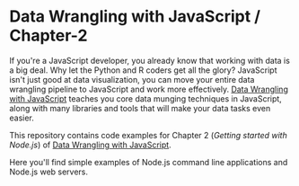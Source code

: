 # Data Wrangling with JavaScript / Chapter-2

If you're a JavaScript developer, you already know that working with data is a big deal. Why let the Python and R coders get all the glory? JavaScript isn't just good at data visualization, you can move your entire data wrangling pipeline to JavaScript and work more effectively. [Data Wrangling with JavaScript](http://bit.ly/2t2cJu2) teaches you core data munging techniques in JavaScript, along with many libraries and tools that will make your data tasks even easier.

This repository contains code examples for Chapter 2 (*Getting started with Node.js*) of [Data Wrangling with JavaScript](http://bit.ly/2t2cJu2).

Here you'll find simple examples of Node.js command line applications and Node.js web servers.



